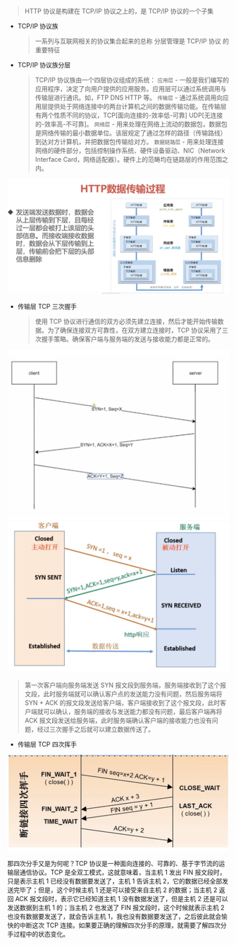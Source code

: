 > HTTP 协议是构建在 TCP/IP 协议之上的，是 TCP/IP 协议的一个子集

- TCP/IP 协议族

  > 一系列与互联网相关的协议集合起来的总称
  > 分层管理是 TCP/IP 协议 的重要特征

- TCP/IP 协议族分层
  > TCP/IP 协议族由一个四层协议组成的系统：
  > `应用层` - 一般是我们编写的应用程序，决定了向用户提供的应用服务。应用层可以通过系统调用与传输层进行通讯。如，FTP DNS HTTP 等。
  > `传输层` - 通过系统调用向应用层提供处于网络连接中的两台计算机之间的数据传输功能。在传输层有两个性质不同的协议，TCP[面向连接的-效率低-可靠] UDP[无连接的-效率高-不可靠]。
  > `网络层` - 用来处理在网络上流动的数据包，数据包是网络传输的最小数据单位。该层规定了通过怎样的路径（传输路线）到达对方计算机，并把数据包传输给对方。
  > `数据链路层` - 用来处理连接网络的硬件部分，包括控制操作系统、硬件设备驱动、NIC（Network Interface Card，网络适配器）。硬件上的范畴均在链路层的作用范围之内。

![HTTP数据传输过程](./resource/HTTP数据传输过程.png)

- 传输层 TCP 三次握手
  > 使用 TCP 协议进行通信的双方必须先建立连接，然后才能开始传输数据。为了确保连接双方可靠性，在双方建立连接时，TCP 协议采用了三次握手策略。确保客户端与服务端的发送与接收能力都是正常的。

![TCP三次连接](./resource/TCP三次连接.png)
![TCP三次握手](./resource/TCP三次握手.png)

> 第一次客户端向服务端发送 SYN 报文段到服务端，服务端接收到了这个报文段，此时服务端就可以确认客户点的发送能力没有问题，然后服务端将 SYN + ACK 的报文段发送给客户端，客户端接收到了这个报文段，此时客户端就可以确认，服务端的接收与发送能力都没有问题，最后客户端再将 ACK 报文段发送给服务端，此时服务端确认客户端的接收能力也没有问题，经过三次握手之后就可以建立数据传送了。

- 传输层 TCP 四次挥手

![四次挥手](./resource/四次挥手.png)

那四次分手又是为何呢？TCP 协议是一种面向连接的、可靠的、基于字节流的运输层通信协议。TCP 是全双工模式，这就意味着，当主机 1 发出 FIN 报文段时，只是表示主机 1 已经没有数据要发送了，主机 1 告诉主机 2，它的数据已经全部发送完毕了；但是，这个时候主机 1 还是可以接受来自主机 2 的数据；当主机 2 返回 ACK 报文段时，表示它已经知道主机 1 没有数据发送了，但是主机 2 还是可以发送数据到主机 1 的；当主机 2 也发送了 FIN 报文段时，这个时候就表示主机 2 也没有数据要发送了，就会告诉主机 1，我也没有数据要发送了，之后彼此就会愉快的中断这次 TCP 连接。如果要正确的理解四次分手的原理，就需要了解四次分手过程中的状态变化。
